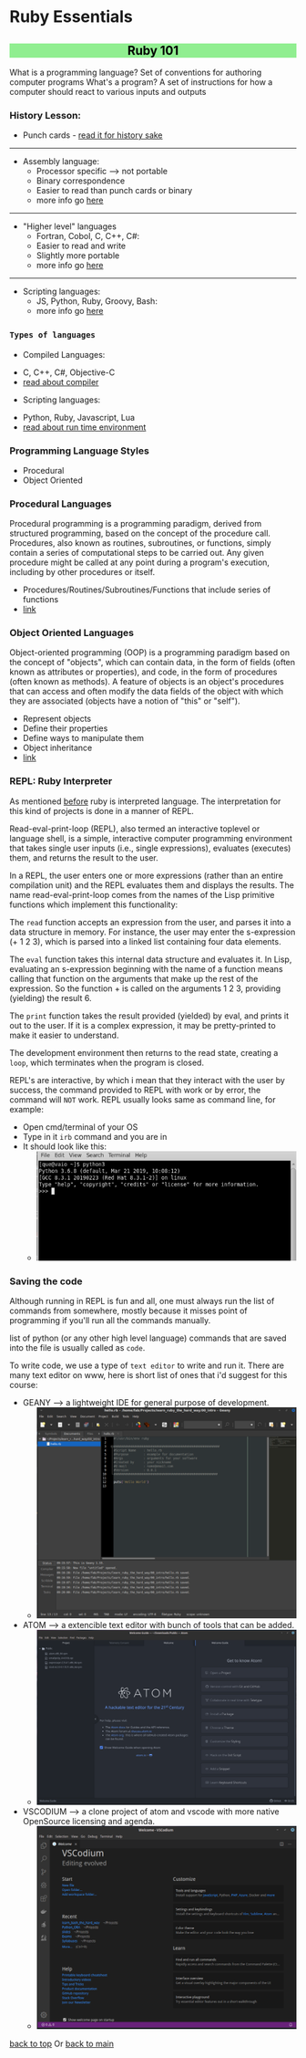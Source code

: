 # Ruby Essentials

<h2 style='background-color:lightgreen'>    
    <center style='color:black'>
        Ruby 101
    </center>
</h2>

What is a programming language?
Set of conventions for authoring computer programs
What's a program?
A set of instructions for how a computer should react to various inputs and outputs



### History Lesson:

*   Punch cards - [read it for history sake](https://en.wikipedia.org/wiki/Punched_card)
---
*   Assembly language:
    *   Processor specific --> not portable
    *   Binary correspondence
    *   Easier to read than punch cards or binary
    *   more info go [here](https://en.wikipedia.org/wiki/Assembly_language)
---
*   "Higher level" languages
      *   Fortran, Cobol, C, C++, C#:
      *   Easier to read and write
      *   Slightly more portable
      *   more info go  [here](https://en.wikipedia.org/wiki/High-level_programming_language)
  
---
*    Scripting languages:
     *    JS, Python, Ruby, Groovy, Bash:
     *    more info go [here](https://en.wikipedia.org/wiki/Scripting_language)

### `Types of languages`

*  Compiled Languages:
  -  C, C++, C#, Objective-C
  -  [read about compiler](https://en.wikipedia.org/wiki/Compiler)
  
*  Scripting languages:
  - Python, Ruby, Javascript, Lua
  - [read about run time environment](https://en.wikipedia.org/wiki/Runtime_system)


### Programming Language Styles

*   Procedural
*   Object Oriented


### Procedural Languages

Procedural programming is a programming paradigm, derived from structured programming, based on the concept of the procedure call. Procedures, also known as routines, subroutines, or functions, simply contain a series of computational steps to be carried out. Any given procedure might be called at any point during a program's execution, including by other procedures or itself.

*   Procedures/Routines/Subroutines/Functions that include series of functions
*   [link](https://en.wikipedia.org/wiki/Procedural_programming)



### Object Oriented Languages
Object-oriented programming (OOP) is a programming paradigm based on the concept of "objects", which can contain data, in the form of fields (often known as attributes or properties), and code, in the form of procedures (often known as methods). A feature of objects is an object's procedures that can access and often modify the data fields of the object with which they are associated (objects have a notion of "this" or "self").

*   Represent objects
*   Define their properties
*   Define ways to manipulate them
*   Object inheritance
*   [link](https://en.wikipedia.org/wiki/Object-oriented_programming)


### REPL: Ruby Interpreter 
<!-- needs to have explanation-->
As mentioned [before](#types-of-languages) ruby is interpreted language. The interpretation for this kind of projects is done in a manner of REPL.

Read-eval-print-loop (REPL), also termed an interactive toplevel or language shell, is a simple, interactive computer programming environment that takes single user inputs (i.e., single expressions), evaluates (executes) them, and returns the result to the user.

In a REPL, the user enters one or more expressions (rather than an entire compilation unit) and the REPL evaluates them and displays the results. The name read-eval-print-loop comes from the names of the Lisp primitive functions which implement this functionality:

The `read` function accepts an expression from the user, and parses it into a data structure in memory. For instance, the user may enter the s-expression (+ 1 2 3), which is parsed into a linked list containing four data elements.

The `eval` function takes this internal data structure and evaluates it. In Lisp, evaluating an s-expression beginning with the name of a function means calling that function on the arguments that make up the rest of the expression. So the function + is called on the arguments 1 2 3, providing (yielding) the result 6.

The `print` function takes the result provided (yielded) by eval, and prints it out to the user. If it is a complex expression, it may be pretty-printed to make it easier to understand.

The development environment then returns to the read state, creating a `loop`, which terminates when the program is closed. 

REPL's are interactive, by which i mean that they interact with the user by success, the command provided to REPL with work or by error, the command will `NOT` work. REPL usually looks same as command line, for example: 

- Open cmd/terminal of your OS
- Type in it `irb` command and you are in
- It should look like this:
  - ![](../.img/repl.png)


### Saving the code

Although running in REPL is fun and all, one must always run the list of commands from somewhere, mostly because it misses point of programming if you'll run all the commands manually. 

list of python (or any other high level language) commands that are saved into the file is usually called as `code`.

To write code, we use a type of `text editor` to write and run it. There are many text editor on www, here is short list of ones that i'd suggest for this course:

- GEANY --> a lightweight IDE for general purpose of development.
  - ![GEANY](../.img/geany.png) 
- ATOM --> a extencible text editor with bunch of tools that can be added.
  - ![ATOM](../.img/atom.png) 
- VSCODIUM --> a clone project of atom and vscode with more native OpenSource licensing and agenda.
  - ![VSCODIUM](../.img/vscode.png) 




[back to top](#history-lesson)
Or
[back to main](../README.md)